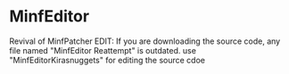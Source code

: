 # MinfEditor
Revival of MinfPatcher
EDIT: If you are downloading the source code, any file named "MinfEditor Reattempt" is outdated. use "MinfEditorKirasnuggets" for editing the source cdoe
